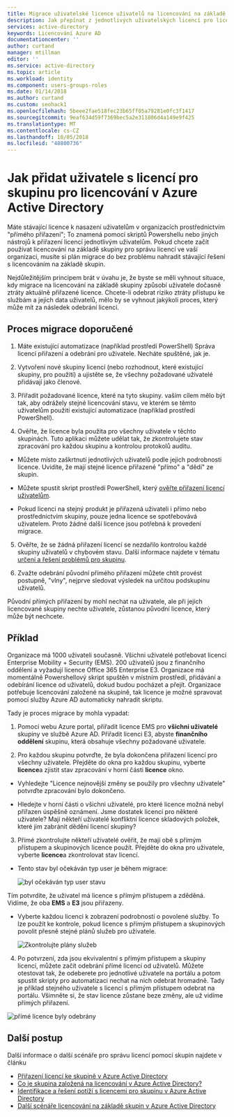 ```yaml
---
title: Migrace uživatelské licence uživatelů na licencování na základě skupiny v Azure Active Directory | Dokumentace Microsoftu
description: Jak přepínat z jednotlivých uživatelských licencí pro licencování na základě skupiny pomocí služby Azure Active Directory
services: active-directory
keywords: Licencování Azure AD
documentationcenter: ''
author: curtand
manager: mtillman
editor: ''
ms.service: active-directory
ms.topic: article
ms.workload: identity
ms.component: users-groups-roles
ms.date: 01/14/2018
ms.author: curtand
ms.custom: seohack1
ms.openlocfilehash: 5beee2fae518fec23b65ff05a79281e0fc3f1417
ms.sourcegitcommit: 9eaf634d59f7369bec5a2e311806d4a149e9f425
ms.translationtype: MT
ms.contentlocale: cs-CZ
ms.lasthandoff: 10/05/2018
ms.locfileid: "48800736"
---
```

# <a name="how-to-add-licensed-users-to-a-group-for-licensing-in-azure-active-directory"></a>Jak přidat uživatele s licencí pro skupinu pro licencování v Azure Active Directory

Máte stávající licence k nasazení uživatelům v organizacích prostřednictvím "přímého přiřazení"; To znamená pomocí skriptů Powershellu nebo jiných nástrojů k přiřazení licencí jednotlivým uživatelům. Pokud chcete začít používat licencování na základě skupiny pro správu licencí ve vaší organizaci, musíte si plán migrace do bez problému nahradit stávající řešení s licencováním na základě skupin.

Nejdůležitějším principem brát v úvahu je, že byste se měli vyhnout situace, kdy migrace na licencování na základě skupiny způsobí uživatele dočasně ztráty aktuálně přiřazené licence. Chcete-li odebrat riziko ztráty přístupu ke službám a jejich data uživatelů, mělo by se vyhnout jakýkoli proces, který může mít za následek odebrání licencí.

## <a name="recommended-migration-process"></a>Proces migrace doporučené

1. Máte existující automatizace (například prostředí PowerShell) Správa licencí přiřazení a odebrání pro uživatele. Necháte spuštěné, jak je.

2. Vytvoření nové skupiny licencí (nebo rozhodnout, které existující skupiny, pro použití) a ujistěte se, že všechny požadované uživatelé přidávají jako členové.

3. Přiřadit požadované licence, které na tyto skupiny. vaším cílem mělo být tak, aby odrážely stejné licencování stavu, ve kterém se těmto uživatelům použití existující automatizace (například prostředí PowerShell).

4. Ověřte, že licence byla použita pro všechny uživatele v těchto skupinách. Tuto aplikaci můžete udělat tak, že zkontrolujete stav zpracování pro každou skupinu a kontrolou protokolů auditu.

  - Můžete místo zaškrtnutí jednotlivých uživatelů podle jejich podrobnosti licence. Uvidíte, že mají stejné licence přiřazené "přímo" a "dědí" ze skupin.

  - Můžete spustit skript prostředí PowerShell, který [ověřte přiřazení licencí uživatelům](licensing-group-advanced.md#use-powershell-to-see-who-has-inherited-and-direct-licenses).

  - Pokud licenci na stejný produkt je přiřazená uživateli i přímo nebo prostřednictvím skupiny, pouze jedna licence se spotřebovává uživatelem. Proto žádné další licence jsou potřebná k provedení migrace.

5. Ověřte, že se žádná přiřazení licencí se nezdařilo kontrolou každé skupiny uživatelů v chybovém stavu. Další informace najdete v tématu [určení a řešení problémů pro skupinu](licensing-groups-resolve-problems.md).

6. Zvažte odebrání původní přímého přiřazení můžete chtít provést postupně, "vlny", nejprve sledovat výsledek na určitou podskupinu uživatelů.

  Původní přímých přiřazení by mohl nechat na uživatele, ale při jejich licencované skupiny nechte uživatele, zůstanou původní licence, který může být nechcete.

## <a name="an-example"></a>Příklad

Organizace má 1000 uživateli současně. Všichni uživatelé potřebovat licencí Enterprise Mobility + Security (EMS). 200 uživatelů jsou z finančního oddělení a vyžadují licence Office 365 Enterprise E3. Organizace má momentálně Powershellový skript spuštěn v místním prostředí, přidávání a odebírání licence od uživatelů, dokud budou pocházet a přejít. Organizace potřebuje licencování založené na skupině, tak licence je možné spravovat pomocí služby Azure AD automaticky nahradit skriptu.

Tady je proces migrace by mohla vypadat:

1. Pomocí webu Azure portal, přiřadit licence EMS pro **všichni uživatelé** skupiny ve službě Azure AD. Přiřadit licenci E3, abyste **finančního oddělení** skupinu, která obsahuje všechny požadované uživatele.

2. Pro každou skupinu potvrďte, že byla dokončena přiřazení licencí pro všechny uživatele. Přejděte do okna pro každou skupinu, vyberte **licence**a zjistit stav zpracování v horní části **licence** okno.

  - Vyhledejte "Licence nejnovější změny se použily pro všechny uživatele" potvrďte zpracování bylo dokončeno.

  - Hledejte v horní části o všichni uživatelé, pro které licence možná nebyl přiřazen úspěšně oznámení. Jsme dostatek licencí pro některé uživatele? Mají někteří uživatelé konfliktní licence skladových položek, které jim zabránit dědění licencí skupiny?

3. Přímé zkontrolujte někteří uživatelé ověřit, že mají obě s přímým přístupem a skupinových licence použít. Přejděte do okna pro uživatele, vyberte **licence**a zkontrolovat stav licencí.

  - Tento stav byl očekáván typ user je během migrace:

      ![byl očekáván typ user stavu](./media/licensing-groups-migrate-users/expected-user-state.png)

  Tím potvrdíte, že uživatel má licence s přímým přístupem a zděděná. Vidíme, že oba **EMS** a **E3** jsou přiřazeny.

  - Vyberte každou licenci k zobrazení podrobností o povolené služby. To lze použít ke kontrole, pokud licence s přímým přístupem a skupinových povolit přesně stejné plánů služeb pro uživatele.

      ![Zkontrolujte plány služeb](./media/licensing-groups-migrate-users/check-service-plans.png)

4. Po potvrzení, zda jsou ekvivalentní s přímým přístupem a skupiny licencí, můžete začít odebrání přímé licencí od uživatelů. Můžete otestovat tak, že odeberete pro jednotlivé uživatele na portálu a potom spustit skripty pro automatizaci nechat na nich odebrat hromadně. Tady je příklad stejného uživatele s licencí s přímým přístupem odebrat na portálu. Všimněte si, že stav licence zůstane beze změny, ale už vidíme přímých přiřazení.

  ![přímé licence byly odebrány](./media/licensing-groups-migrate-users/direct-licenses-removed.png)


## <a name="next-steps"></a>Další postup

Další informace o další scénáře pro správu licencí pomocí skupin najdete v článku

* [Přiřazení licencí ke skupině v Azure Active Directory](licensing-groups-assign.md)
* [Co je skupina založená na licencování v Azure Active Directory?](../fundamentals/active-directory-licensing-whatis-azure-portal.md)
* [Identifikace a řešení potíží s licencemi pro skupinu v Azure Active Directory](licensing-groups-resolve-problems.md)
* [Další scénáře licencování na základě skupin v Azure Active Directory](licensing-group-advanced.md)
